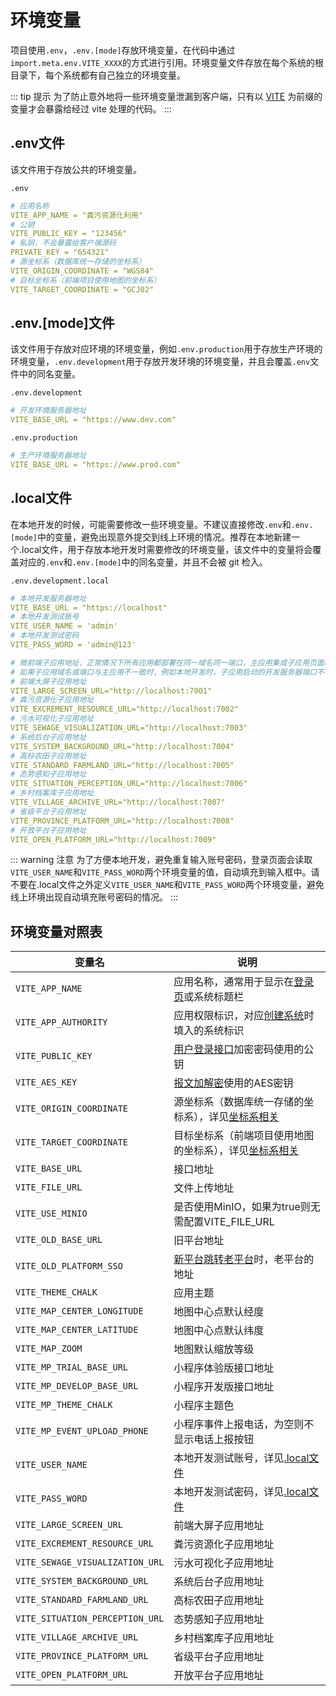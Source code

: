 # 环境变量
项目使用`.env`，`.env.[mode]`存放环境变量，在代码中通过`import.meta.env.VITE_XXXX`的方式进行引用。环境变量文件存放在每个系统的根目录下，每个系统都有自己独立的环境变量。

::: tip 提示
为了防止意外地将一些环境变量泄漏到客户端，只有以 [VITE](#.local文件) 为前缀的变量才会暴露给经过 vite 处理的代码。
:::

## .env文件
该文件用于存放公共的环境变量。 

`.env`
```yml
# 应用名称
VITE_APP_NAME = "粪污资源化利用"
# 公钥
VITE_PUBLIC_KEY = "123456"
# 私钥，不会暴露给客户端源码
PRIVATE_KEY = "654321"
# 源坐标系（数据库统一存储的坐标系）
VITE_ORIGIN_COORDINATE = "WGS84"
# 目标坐标系（前端项目使用地图的坐标系）
VITE_TARGET_COORDINATE = "GCJ02"
```

## .env.[mode]文件
该文件用于存放对应环境的环境变量，例如`.env.production`用于存放生产环境的环境变量，`.env.development`用于存放开发环境的环境变量，并且会覆盖`.env`文件中的同名变量。

`.env.development`
```yml
# 开发环境服务器地址
VITE_BASE_URL = "https://www.dev.com"
```

`.env.production`
```yml
# 生产环境服务器地址
VITE_BASE_URL = "https://www.prod.com"
```

## .local文件
在本地开发的时候，可能需要修改一些环境变量。不建议直接修改`.env`和`.env.[mode]`中的变量，避免出现意外提交到线上环境的情况。推荐在本地新建一个.local文件，用于存放本地开发时需要修改的环境变量，该文件中的变量将会覆盖对应的`.env`和`.env.[mode]`中的同名变量，并且不会被 git 检入。

`.env.development.local`
```yml
# 本地开发服务器地址
VITE_BASE_URL = "https://localhost"
# 本地开发测试账号
VITE_USER_NAME = 'admin'
# 本地开发测试密码
VITE_PASS_WORD = 'admin@123'

# 微前端子应用地址，正常情况下所有应用都部署在同一域名同一端口，主应用集成子应用页面时无需指定子应用URL。
# 如果子应用域名或端口与主应用不一致时，例如本地开发时，子应用启动的开发服务器端口不一致，所以需要指定子应用URL。
# 前端大屏子应用地址
VITE_LARGE_SCREEN_URL="http://localhost:7001"
# 粪污资源化子应用地址
VITE_EXCREMENT_RESOURCE_URL="http://localhost:7002"
# 污水可视化子应用地址
VITE_SEWAGE_VISUALIZATION_URL="http://localhost:7003"
# 系统后台子应用地址
VITE_SYSTEM_BACKGROUND_URL="http://localhost:7004"
# 高标农田子应用地址
VITE_STANDARD_FARMLAND_URL="http://localhost:7005"
# 态势感知子应用地址
VITE_SITUATION_PERCEPTION_URL="http://localhost:7006"
# 乡村档案库子应用地址
VITE_VILLAGE_ARCHIVE_URL="http://localhost:7007"
# 省级平台子应用地址
VITE_PROVINCE_PLATFORM_URL="http://localhost:7008"
# 开放平台子应用地址
VITE_OPEN_PLATFORM_URL="http://localhost:7009"
```

::: warning 注意
为了方便本地开发，避免重复输入账号密码，登录页面会读取`VITE_USER_NAME`和`VITE_PASS_WORD`两个环境变量的值，自动填充到输入框中。请不要在.local文件之外定义`VITE_USER_NAME`和`VITE_PASS_WORD`两个环境变量，避免线上环境出现自动填充账号密码的情况。
:::

## 环境变量对照表
| 变量名 | 说明 |
| -------- | ------- |
| `VITE_APP_NAME` | 应用名称，通常用于显示在[登录页](/Liv-UI/login-form.md#属性)或系统标题栏 |
| `VITE_APP_AUTHORITY` | 应用权限标识，对应[创建系统](./authority/authority.md#创建系统)时填入的系统标识 |
| `VITE_PUBLIC_KEY` | [用户登录接口](/apis/user-apis.md#loginbyaccount)加密密码使用的公钥 |
| `VITE_AES_KEY` | [报文加解密](/http/encrypt-params.html)使用的AES密钥 |
| `VITE_ORIGIN_COORDINATE` | 源坐标系（数据库统一存储的坐标系），详见[坐标系相关](coordinate.md)|
| `VITE_TARGET_COORDINATE` | 目标坐标系（前端项目使用地图的坐标系），详见[坐标系相关](coordinate.md) |
| `VITE_BASE_URL` | 接口地址 |
| `VITE_FILE_URL` | 文件上传地址 |
| `VITE_USE_MINIO` | 是否使用MinIO，如果为true则无需配置VITE_FILE_URL |
| `VITE_OLD_BASE_URL` | 旧平台地址 |
| `VITE_OLD_PLATFORM_SSO` | [新平台跳转老平台](./oldAndNew/oldAndNew#新平台跳转老平台)时，老平台的地址 |
| `VITE_THEME_CHALK` | 应用主题 |
| `VITE_MAP_CENTER_LONGITUDE` | 地图中心点默认经度 |
| `VITE_MAP_CENTER_LATITUDE` | 地图中心点默认纬度 |
| `VITE_MAP_ZOOM` | 地图默认缩放等级 |
| `VITE_MP_TRIAL_BASE_URL` | 小程序体验版接口地址 |
| `VITE_MP_DEVELOP_BASE_URL` | 小程序开发版接口地址 |
| `VITE_MP_THEME_CHALK` | 小程序主题色 |
| `VITE_MP_EVENT_UPLOAD_PHONE` | 小程序事件上报电话，为空则不显示电话上报按钮 |
| `VITE_USER_NAME` | 本地开发测试账号，详见[.local文件](#local文件) |
| `VITE_PASS_WORD` | 本地开发测试密码，详见[.local文件](#local文件) |
| `VITE_LARGE_SCREEN_URL` | 前端大屏子应用地址 |
| `VITE_EXCREMENT_RESOURCE_URL` | 粪污资源化子应用地址 |
| `VITE_SEWAGE_VISUALIZATION_URL` | 污水可视化子应用地址 |
| `VITE_SYSTEM_BACKGROUND_URL` | 系统后台子应用地址 |
| `VITE_STANDARD_FARMLAND_URL` | 高标农田子应用地址 |
| `VITE_SITUATION_PERCEPTION_URL` | 态势感知子应用地址 |
| `VITE_VILLAGE_ARCHIVE_URL` | 乡村档案库子应用地址 |
| `VITE_PROVINCE_PLATFORM_URL` | 省级平台子应用地址 |
| `VITE_OPEN_PLATFORM_URL` | 开放平台子应用地址 |